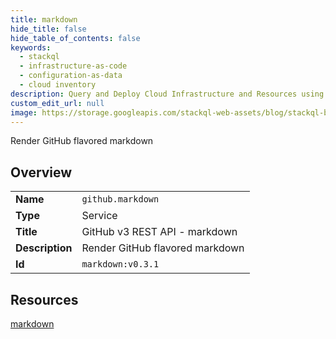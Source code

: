 ```yaml
---
title: markdown
hide_title: false
hide_table_of_contents: false
keywords:
  - stackql
  - infrastructure-as-code
  - configuration-as-data
  - cloud inventory
description: Query and Deploy Cloud Infrastructure and Resources using SQL
custom_edit_url: null
image: https://storage.googleapis.com/stackql-web-assets/blog/stackql-blog-post-featured-image.png
---
```

Render GitHub flavored markdown  
    

## Overview
<table><tbody>
<tr><td><b>Name</b></td><td><code>github.markdown</code></td></tr>
<tr><td><b>Type</b></td><td>Service</td></tr>
<tr><td><b>Title</b></td><td>GitHub v3 REST API - markdown</td></tr>
<tr><td><b>Description</b></td><td>Render GitHub flavored markdown</td></tr>
<tr><td><b>Id</b></td><td><code>markdown:v0.3.1</code></td></tr>
</tbody></table>

## Resources
<div class="row">
<div class="providerDocColumn">
<a href="/providers/github/markdown/markdown/">markdown</a><br />
</div>
<div class="providerDocColumn">
</div>
</div>
